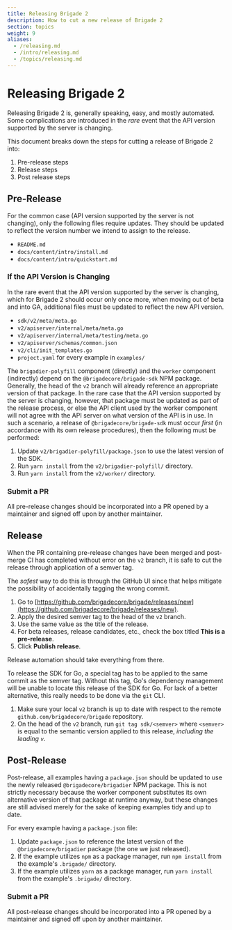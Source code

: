 ```yaml
---
title: Releasing Brigade 2
description: How to cut a new release of Brigade 2
section: topics
weight: 9
aliases:
  - /releasing.md
  - /intro/releasing.md
  - /topics/releasing.md
---
```


# Releasing Brigade 2

Releasing Brigade 2 is, generally speaking, easy, and mostly automated. Some
complications are introduced in the _rare_ event that the API version supported
by the server is changing.

This document breaks down the steps for cutting a release of Brigade 2 into:

1. Pre-release steps
2. Release steps
3. Post release steps

## Pre-Release

For the common case (API version supported by the server is not changing), only
the following files require updates. They should be updated to reflect the
version number we intend to assign to the release.

* `README.md`
* `docs/content/intro/install.md`
* `docs/content/intro/quickstart.md`

### If the API Version is Changing

In the rare event that the API version supported by the server is changing,
which for Brigade 2 should occur only once more, when moving out of beta and
into GA, additional files must be updated to reflect the new API version.

* `sdk/v2/meta/meta.go`
* `v2/apiserver/internal/meta/meta.go`
* `v2/apiserver/internal/meta/testing/meta.go`
* `v2/apiserver/schemas/common.json`
* `v2/cli/init_templates.go`
* `project.yaml` for every example in `examples/`

The `brigadier-polyfill` component (directly) and the `worker` component
(indirectly) depend on the `@brigadecore/brigade-sdk` NPM package. Generally,
the head of the `v2` branch will already reference an appropriate version of
that package. In the rare case that the API version supported by the server is
changing, however, that package must be updated as part of the release process,
or else the API client used by the worker component will not agree with the API
server on what version of the API is in use. In such a scenario, a release of
`@brigadecore/brigade-sdk` must occur _first_ (in accordance with its own
release procedures), then the following must be performed:

1. Update `v2/brigadier-polyfill/package.json` to use the latest version of the
   SDK.
1. Run `yarn install` from the `v2/brigadier-polyfill/` directory.
1. Run `yarn install` from the `v2/worker/` directory.

### Submit a PR

All pre-release changes should be incorporated into a PR opened by a maintainer
and signed off upon by another maintainer.

## Release

When the PR containing pre-release changes have been merged and post-merge CI
has completed without error on the `v2` branch, it is safe to cut the release
through application of a semver tag.

The _safest_ way to do this is through the GitHub UI since that helps mitigate
the possibility of accidentally tagging the wrong commit.

1. Go to
[https://github.com/brigadecore/brigade/releases/new](https://github.com/brigadecore/brigade/releases/new).
1. Apply the desired semver tag to the head of the `v2` branch.
1. Use the same value as the title of the release.
1. For beta releases, release candidates, etc., check the box titled __This is a
   pre-release__.
1. Click __Publish release__.

Release automation should take everything from there.

To release the SDK for Go, a special tag has to be applied to the same commit as
the semver tag. Without this tag, Go's dependency management will be unable to
locate this release of the SDK for Go. For lack of a better alternative, this
really needs to be done via the `git` CLI.

1. Make sure your local `v2` branch is up to date with respect to the remote
   `github.com/brigadecore/brigade` repository.
1. On the head of the `v2` branch, run `git tag sdk/<semver>` where `<semver>`
   is equal to the semantic version applied to this release, _including the
   leading `v`_.

## Post-Release

Post-release, all examples having a `package.json` should be updated to use the
newly released `@brigadecore/brigadier` NPM package. This is not strictly
necessary because the worker component substitutes its own alternative version
of that package at runtime anyway, but these changes are still advised merely
for the sake of keeping examples tidy and up to date.

For every example having a `package.json` file:

1. Update `package.json` to reference the latest version of the
   `@brigadecore/brigadier` package (the one we just released).
1. If the example utilizes `npm` as a package manager, run `npm install` from
   the example's `.brigade/` directory.
1. If the example utilizes `yarn` as a package manager, run `yarn install` from
   the example's `.brigade/` directory.

### Submit a PR

All post-release changes should be incorporated into a PR opened by a maintainer
and signed off upon by another maintainer.
